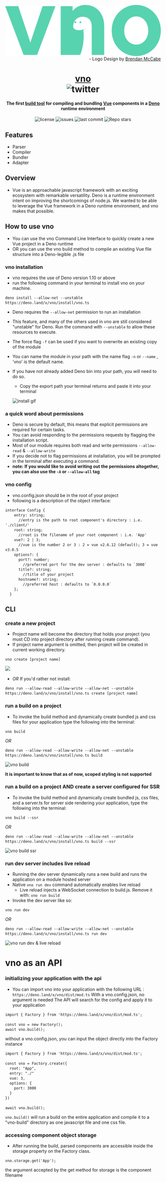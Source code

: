<img src="./assets/vnologo.svg"
     alt="vno logo"
     style="float: left; margin-right: 10px;" />

<p align='right'> - Logo Design by <a href='https://www.behance.net/bmccabe'>Brendan McCabe</a></p>
<h1 align="center">
	<a href='https://www.vno.land'>vno</a> <br/>
	<img alt="twitter" src="https://img.shields.io/twitter/follow/vno_land?label=%40vno_land&logoColor=%2357d3af&style=social"></h1>
	<h4 align='center'> The first <a href='https://deno.land/x/vno'>build tool</a> for compiling and bundling <a href='https://github.com/vuejs'>Vue</a> components in a <a href='https://github.com/denoland'>Deno</a> runtime environment</h4>

<p align="center">
  <img alt="license" src="https://img.shields.io/github/license/oslabs-beta/vno?color=%2357d3af">
  <img alt="issues" src="https://img.shields.io/github/issues-raw/oslabs-beta/vno?color=yellow">
  <img alt="last commit" src="https://img.shields.io/github/last-commit/oslabs-beta/vno?color=%2357d3af">
  <img alt="Repo stars" src="https://img.shields.io/github/stars/oslabs-beta/vno?logoColor=%2334495e&style=social">
</p>

## Features

- Parser
- Compiler
- Bundler
- Adapter

## Overview

- Vue is an approachable javascript framework with an exciting ecosystem with
  remarkable versatility. Deno is a runtime environment intent on improving the
  shortcomings of node.js. We wanted to be able to leverage the Vue framework in
  a Deno runtime environment, and vno makes that possible.

## How to use vno

- You can use the vno Command Line Interface to quickly create a new Vue project
  in a Deno runtime
- OR you can use the vno build method to compile an existing Vue file structure
  into a Deno-legible .js file

### vno installation

- vno requires the use of Deno version 1.10 or above
- run the following command in your terminal to install vno on your machine.

```
deno install --allow-net --unstable https://deno.land/x/vno/install/vno.ts
```

- Deno requires the `--allow-net` permission to run an installation
- This feature, and many of the others used in vno are still considered
  "unstable" for Deno. Run the command with `--unstable` to allow these
  resources to execute.
- The force flag `-f` can be used if you want to overwrite an existing copy of
  the module
- You can name the module in your path with the name flag `-n` or `--name` ,
  'vno' is the default name.
- If you have not already added Deno bin into your path, you will need to do so.

  - Copy the export path your terminal returns and paste it into your terminal

  ![install gif](https://media.giphy.com/media/LVokebNuReGJuwU13R/giphy.gif)

### a quick word about permissions

- Deno is secure by default, this means that explicit permissions are required
  for certain tasks.
- You can avoid responding to the permissions requests by flagging the
  installation script.
- Most of our module requires both read and write permissions `--allow-read` &
  `--allow-write`
- If you decide not to flag permissions at installation, you will be prompted in
  the terminal after executing a command.
- **note: If you would like to avoid writing out the permissions altogether, you
  can also use the `-A` or `--allow-all` tag**

### vno config

- vno.config.json should be in the root of your project
- following is a description of the object interface:

```
interface Config {
    entry: string;
      //entry is the path to root component's directory : i.e. './client/'
    root: string;
      //root is the filename of your root component : i.e. 'App'
    vue?: 2 | 3;
      //vue is the number 2 or 3 : 2 = vue v2.6.12 (default); 3 = vue v3.0.5 
    options?: {
      port?: number;
        //preferred port for the dev server : defaults to `3000`
      title?: string;
        //title of your project
      hostname?: string;
        //preferred host : defaults to `0.0.0.0`
    };
  }
```

## CLI

### create a new project

- Project name will become the directory that holds your project (you must CD
  into project directory after running create command).
- If project name argument is omitted, then project will be created in current
  working directory.

```
vno create [project name]
```

![](https://i.ibb.co/Fw5Sp7n/vno-create.gif)

- _OR_ If you'd rather not install:

```
deno run --allow-read --allow-write --allow-net --unstable https://deno.land/x/vno/install/vno.ts create [project name]
```

### run a build on a project

- To invoke the build method and dynamically create bundled js and css files for
  your application type the following into the terminal:

```
vno build
```

_OR_

```
deno run --allow-read --allow-write --allow-net --unstable https://deno.land/x/vno/install/vno.ts build
```

![vno build](https://i.ibb.co/jgRFXvc/vno-build.gif)

**It is important to know that as of now, scoped styling is not supported**

### run a build on a project AND create a server configured for SSR

- To invoke the build method and dynamically create bundled js, css files, and a server.ts for server side rendering your application, type the following into the terminal:

```
vno build --ssr
```
_OR_

```
deno run --allow-read --allow-write --allow-net --unstable https://deno.land/x/vno/install/vno.ts build --ssr
```

![vno build ssr](https://i.ibb.co/dfPZTH6/vno-build-ssr.gif)

### run dev server includes live reload

- Running the dev server dynamically runs a new build and runs the application
  on a module hosted server
- Native `vno run dev` command automatically enables live reload
    - Live reload injects a WebSocket connection to build.js. Remove it with: `vno run build`
- Invoke the dev server like so:

```
vno run dev
```

_OR_

```
deno run --allow-read --allow-write --allow-net --unstable https://deno.land/x/vno/install/vno.ts run dev
```

![vno run dev & live reload](https://i.ibb.co/c15qK5J/final-live-gif.gif)



# vno as an API

### initializing your application with the api

- You can import vno into your application with the following URL :
  `https://deno.land/x/vno/dist/mod.ts` With a vno.config.json, no argument is
  needed The API will search for the config and apply it to your application

```
import { Factory } from 'https://deno.land/x/vno/dist/mod.ts';

const vno = new Factory();
await vno.build();
```

without a vno.config.json, you can input the object directly into the Factory
instance

```
import { Factory } from 'https://deno.land/x/vno/dist/mod.ts';

const vno = Factory.create({
  root: "App",
  entry: "./"
  vue: 3,
  options: {
    port: 3000
  }
})

await vno.build();
```

`vno.build()` will run a build on the entire application and compile it to a
"vno-build" directory as one javascript file and one css file.

### accessing component object storage

- After running the build, parsed components are accessible inside the storage
  property on the Factory class.

```
vno.storage.get('App');
```

the argument accepted by the get method for storage is the component filename
